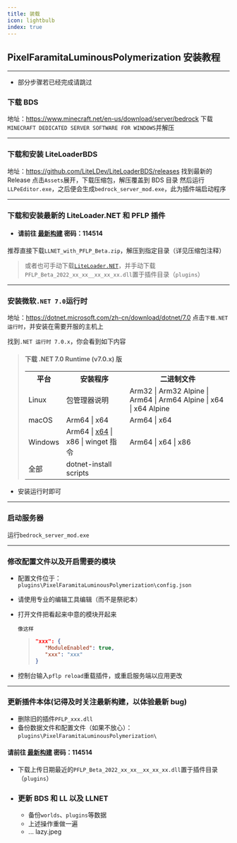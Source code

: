 ```yaml
---
title: 装载
icon: lightbulb
index: true
---
```


## PixelFaramitaLuminousPolymerization 安装教程

---

- 部分步骤若已经完成请跳过

### 下载 BDS

地址：https://www.minecraft.net/en-us/download/server/bedrock
下载`MINECRAFT DEDICATED SERVER SOFTWARE FOR WINDOWS`并解压

---

### 下载和安装 LiteLoaderBDS

地址：https://github.com/LiteLDev/LiteLoaderBDS/releases
找到最新的 Release 点击`Assets`展开，下载压缩包，解压覆盖到 BDS 目录
然后运行`LLPeEditor.exe`，之后便会生成`bedrock_server_mod.exe`，此为插件端启动程序

---

### 下载和安装最新的 LiteLoader.NET 和 PFLP 插件

- #### 请前往 [最新构建](https://gxh.lanzoum.com/b03v3gxbi) 密码：114514

推荐直接下载`LLNET_with_PFLP_Beta.zip`，解压到指定目录（详见压缩包注释）

> 或者也可手动下载[`LiteLoader.NET`](https://github.com/LiteLDev/LiteLoader.NET)，并手动下载`PFLP_Beta_2022_xx_xx__xx_xx_xx.dll`置于插件目录（`plugins`）

---

### 安装微软`.NET 7.0`运行时

地址：https://dotnet.microsoft.com/zh-cn/download/dotnet/7.0
点击`下载.NET运行时`，并安装在需要开服的主机上

找到`.NET 运行时 7.0.x`，你会看到如下内容

> #### 下载 .NET 7.0 Runtime (v7.0.x) 版
>
> <table>
> <tr><th>平台</th><th>安装程序</th><th>二进制文件</th></tr>
> <tr><td>Linux</td><td>包管理器说明</td><td>Arm32 | Arm32 Alpine | Arm64 | Arm64 Alpine | x64 | x64 Alpine</td></tr>
> <tr><td>macOS</td><td>Arm64 | x64</td><td>Arm64 | x64</td></tr>
> <tr><td>Windows</td><td>Arm64 | <a href="64">x64</a> | x86 | winget 指令</td><td>Arm64 | x64 | x86</td></tr>
> <tr><td>全部</td><td>dotnet-install scripts</td><td></td></tr>
> </table>

- 安装运行时即可

---

### 启动服务器

运行`bedrock_server_mod.exe`

---

### 修改配置文件以及开启需要的模块

- 配置文件位于：`plugins\PixelFaramitaLuminousPolymerization\config.json`
- 请使用专业的编辑工具编辑（而不是祭祀本）

- 打开文件把看起来中意的模块开起来

      像这样

  > ```json
  > "xxx": {
  >    "ModuleEnabled": true,
  >    "xxx": "xxx"
  > }
  > ```

- 控制台输入`pflp reload`重载插件，或重启服务端以应用更改

---

### 更新插件本体(记得及时关注最新构建，以体验最新 bug)

- 删除旧的插件`PFLP_xxx.dll`
- 备份数据文件和配置文件（如果不放心）：`plugins\PixelFaramitaLuminousPolymerization\`

#### 请前往 [最新构建](https://gxh.lanzoum.com/b03v3gxbi) 密码：114514

- 下载上传日期最近的`PFLP_Beta_2022_xx_xx__xx_xx_xx.dll`置于插件目录（`plugins`）
- ### 更新 BDS 和 LL 以及 LLNET
  - 备份`worlds`、`plugins`等数据
  - 上述操作重做一遍
  - ...
    lazy.jpeg
